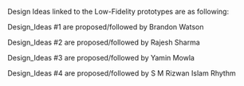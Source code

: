 Design Ideas linked to the Low-Fidelity prototypes are as following:

Design_Ideas #1 are proposed/followed by Brandon Watson

Design_Ideas #2 are proposed/followed by Rajesh Sharma

Design_Ideas #3 are proposed/followed by Yamin Mowla

Design_Ideas #4 are proposed/followed by S M Rizwan Islam Rhythm
